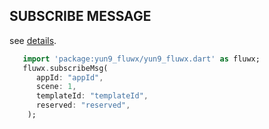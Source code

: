 ## SUBSCRIBE MESSAGE
see [details](https://open.weixin.qq.com/cgi-bin/showdocument?action=dir_list&t=resource/res_list&verify=1&id=open1500434436_aWfqW&token=&lang=zh_CN).
```dart
   import 'package:yun9_fluwx/yun9_fluwx.dart' as fluwx;
   fluwx.subscribeMsg(
      appId: "appId",
      scene: 1,
      templateId: "templateId",
      reserved: "reserved",
    );
```
